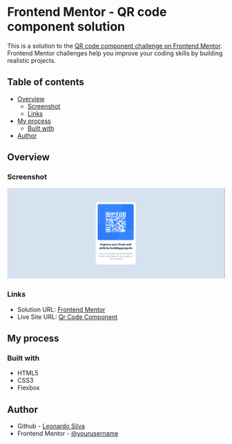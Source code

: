 # Frontend Mentor - QR code component solution

This is a solution to the [QR code component challenge on Frontend Mentor](https://www.frontendmentor.io/challenges/qr-code-component-iux_sIO_H). Frontend Mentor challenges help you improve your coding skills by building realistic projects. 

## Table of contents

- [Overview](#overview)
  - [Screenshot](#screenshot)
  - [Links](#links)
- [My process](#my-process)
  - [Built with](#built-with)
- [Author](#author)

## Overview

### Screenshot

![](./design/screenshot-design.PNG)

### Links

- Solution URL: [Frontend Mentor](https://your-solution-url.com)
- Live Site URL: [Qr Code Component](https://leonardos1lva.github.io/qr-code-component/)

## My process

### Built with

- HTML5
- CSS3
- Flexbox

## Author

- Github - [Leonardo Silva](https://www.github.com/LeonardoS1lva)
- Frontend Mentor - [@yourusername](https://www.frontendmentor.io/profile/LeonardoS1lva)